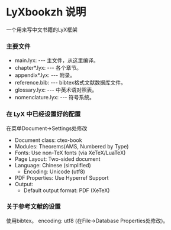 # LyXbookzh 说明

一个用来写中文书籍的LyX框架

### 主要文件

* main.lyx:  --- 主文件，从这里编译。 
* chapter*.lyx:  --- 各个章节。 
* appendix*.lyx:  --- 附录。 
* reference.bib:  --- bibtex格式文献数据库文件。 
* glossary.lyx:  --- 中英术语对照表。 
* nomenclature.lyx:  --- 符号系统。

### 在 LyX 中已经设置好的配置

在菜单Document->Settings处修改 
* Document class: ctex-book 
* Modules: Theorems(AMS, Numbered by Type) 
* Fonts: Use non-TeX fonts (via XeTeX/LuaTeX) 
* Page Layout: Two-sided document 
* Language: Chinese (simplified) 
    - Encoding: Unicode (utf8) 
* PDF Properties: Use Hyperref Support 
* Output:  
    - Default output format: PDF (XeTeX) 

### 关于参考文献的设置

使用bibtex。
encoding: utf8 (在File->Database Properties处修改)。


